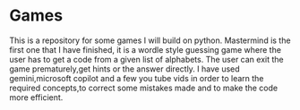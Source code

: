 # Games
This is a repository for some games I will build on python. 
Mastermind is the first one that I have finished, it is a wordle style guessing game where the user has to get a code from a given list of alphabets. The user can exit the game prematurely,get hints or the answer directly. I have used gemini,microsoft copilot and a few you tube vids in order to learn the required concepts,to correct some mistakes made and to make the code more efficient.
